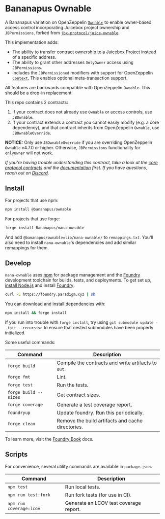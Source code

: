 # Bananapus Ownable

A Bananapus variation on OpenZeppelin [`Ownable`](https://github.com/OpenZeppelin/openzeppelin-contracts/blob/master/contracts/access/Ownable.sol) to enable owner-based access control incorporating Juicebox project ownership and `JBPermissions`, forked from [`jbx-protocol/juice-ownable`](https://github.com/jbx-protocol/juice-ownable).

This implementation adds:

- The ability to transfer contract ownership to a Juicebox Project instead of a specific address.
- The ability to grant other addresses `OnlyOwner` access using `JBPermissions`.
- Includes the `JBPermissioned` modifiers with support for OpenZeppelin [`Context`](https://github.com/OpenZeppelin/openzeppelin-contracts/blob/master/contracts/utils/Context.sol). This enables optional meta-transaction support.

All features are backwards compatible with OpenZeppelin `Ownable`. This should be a drop-in replacement.

This repo contains 2 contracts:

1. If your contract does not already use `Ownable` or access controls, use `JBOwnable`.
2. If your contract extends a contract you cannot easily modify (e.g. a core dependency), and that contract inherits from OpenZeppelin `Ownable`, use `JBOwnableOverride`.

**NOTICE:** Only use `JBOwnableOverride` if you are overriding OpenZeppelin `Ownable` v4.7.0 or higher. Otherwise, `JBPermissions` functionality for `onlyOwner` will not work.

_If you're having trouble understanding this contract, take a look at the [core protocol contracts](https://github.com/Bananapus/nana-core) and the [documentation](https://docs.juicebox.money/) first. If you have questions, reach out on [Discord](https://discord.com/invite/ErQYmth4dS)._

## Install

For projects that use npm:

```bash
npm install @bananapus/ownable
```

For projects that use forge:

```bash
forge install Bananapus/nana-ownable
```

And add `@bananapus/ownable=lib/nana-ownable/` to `remappings.txt`. You'll also need to install `nana-ownable`'s dependencies and add similar remappings for them.

## Develop

`nana-ownable` uses [npm](https://www.npmjs.com/) for package management and the [Foundry](https://github.com/foundry-rs/foundry) development toolchain for builds, tests, and deployments. To get set up, [install Node.js](https://nodejs.org/en/download) and install [Foundry](https://github.com/foundry-rs/foundry):

```bash
curl -L https://foundry.paradigm.xyz | sh
```

You can download and install dependencies with:

```bash
npm install && forge install
```

If you run into trouble with `forge install`, try using `git submodule update --init --recursive` to ensure that nested submodules have been properly initialized.

Some useful commands:

| Command               | Description                                         |
| --------------------- | --------------------------------------------------- |
| `forge build`         | Compile the contracts and write artifacts to `out`. |
| `forge fmt`           | Lint.                                               |
| `forge test`          | Run the tests.                                      |
| `forge build --sizes` | Get contract sizes.                                 |
| `forge coverage`      | Generate a test coverage report.                    |
| `foundryup`           | Update foundry. Run this periodically.              |
| `forge clean`         | Remove the build artifacts and cache directories.   |

To learn more, visit the [Foundry Book](https://book.getfoundry.sh/) docs.

## Scripts

For convenience, several utility commands are available in `package.json`.

| Command                           | Description                            |
| --------------------------------- | -------------------------------------- |
| `npm test`                        | Run local tests.                       |
| `npm run test:fork`               | Run fork tests (for use in CI).        |
| `npm run coverage:lcov`           | Generate an LCOV test coverage report. |
